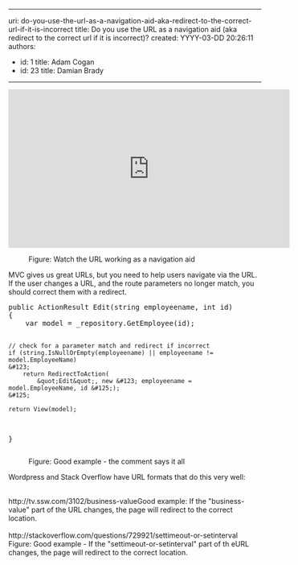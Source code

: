 

---
uri: do-you-use-the-url-as-a-navigation-aid-aka-redirect-to-the-correct-url-if-it-is-incorrect
title: Do you use the URL as a navigation aid (aka redirect to the correct url if it is incorrect)?
created: YYYY-03-DD 20:26:11
authors:
  - id: 1
    title: Adam Cogan
  - id: 23
    title: Damian Brady
---




<span class='intro'> <dl class="image"><iframe width="560" height="315" src="http&#58;//www.youtube.com/embed/1j3m4A9Tlhc" frameborder="0"></iframe> 
<dd>Figure&#58; Watch the URL working as a navigation aid</dd></dl><p>MVC gives us great URLs, but you need to help users navigate via the URL.  If the user changes a URL, and the route parameters no longer match, you should correct them with a redirect.</p> </span>

<dl class="image"><dt><div class="greyBox"><pre>public ActionResult Edit(string employeename, int id)
&#123;
    var model = _repository.GetEmployee(id);

    // check for a parameter match and redirect if incorrect
    if (string.IsNullOrEmpty(employeename) || employeename != model.EmployeeName)
    &#123;
        return RedirectToAction(
            &quot;Edit&quot;, new &#123; employeename = model.EmployeeName, id &#125;);
    &#125;

    return View(model);
&#125;
</pre></div></dt><dd><span class="ssw-rteStyle-FigureGood">Figure&#58; Good example - the comment says it all</span></dd></dl>

Wordpress and Stack Overflow&#160;have&#160;URL formats that&#160;do&#160;this very well&#58;<div><br></div><div><span class="ssw-rteStyle-CodeArea">http&#58;//tv.ssw.com/3102/business-value</span><span class="ssw-rteStyle-FigureGood">Good example&#58;&#160;If the &quot;business-value&quot; part of the URL changes, the page will redirect to the correct location.</span></div><div><br></div><div><span class="ssw-rteStyle-CodeArea">http&#58;//stackoverflow.com/questions/729921/settimeout-or-setinterval</span></div><div><span class="ssw-rteStyle-FigureGood">Figure&#58; Good example -&#160;If the &quot;settimeout-or-setinterval&quot; part of th eURL changes, the page will redirect to the correct location.</span></div>


